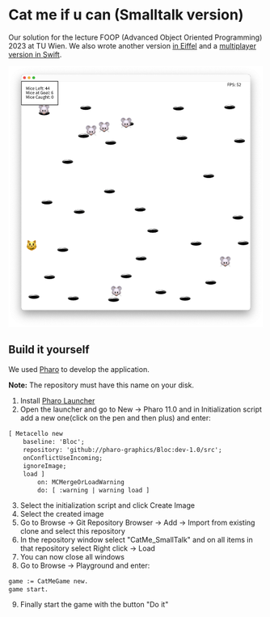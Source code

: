 # Cat me if u can (Smalltalk version)

Our solution for the lecture FOOP (Advanced Object Oriented Programming) 2023 
at TU Wien. We also wrote another version [in Eiffel](https://github.com/paulpinter/cat_me_if_u_can) 
and a [multiplayer version in Swift](https://github.com/Jozott00/cat_me_if_u_can/).

![Screenshot](screenshot.png)

## Build it yourself
We used [Pharo](https://pharo.org) to develop the application.

**Note:** The repository must have this name on your disk.

1. Install [Pharo Launcher](https://pharo.org/download)
2. Open the launcher and go to New -> Pharo 11.0 and in Initialization script
add a new one(click on the pen and then plus) and enter:
```smalltalk
[ Metacello new
    baseline: 'Bloc';
    repository: 'github://pharo-graphics/Bloc:dev-1.0/src';
    onConflictUseIncoming;
    ignoreImage;
    load ]
        on: MCMergeOrLoadWarning
        do: [ :warning | warning load ]
```
3. Select the initialization script and click Create Image
4. Select the created image 
5. Go to Browse -> Git Repository Browser -> Add -> Import from existing clone and select this repository
6. In the repository window select "CatMe_SmallTalk" and on all items in that 
repository select Right click -> Load
7. You can now close all windows
8. Go to Browse -> Playground and enter:
```smalltalk
game := CatMeGame new.
game start.
```
9. Finally start the game with the button "Do it"